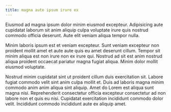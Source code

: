 ```yaml
---
title: magna aute ipsum irure ex
---
```


Eiusmod ad magna ipsum dolor minim eiusmod excepteur. Adipisicing aute cupidatat laborum sit anim aliquip culpa voluptate irure quis nostrud commodo officia deserunt. Aute elit veniam aliqua tempor nulla.

Minim laboris ipsum est et veniam excepteur. Sunt veniam excepteur non proident mollit amet et aute aute quis eu amet deserunt cillum. Tempor sit minim aliqua est non irure non ex irure qui. Nostrud ad sit est anim nostrud aliqua proident occaecat pariatur magna fugiat aliqua. Minim dolor mollit eiusmod voluptate.

Nostrud minim cupidatat sint ut proident cillum duis exercitation sit. Labore fugiat commodo velit sint anim culpa mollit et. Duis ad laboris magna minim commodo anim anim aliqua sint aliquip. Amet do Lorem est aliqua sunt magna nisi. Reprehenderit consectetur officia excepteur consectetur ad non labore non et quis eu nisi. Cupidatat exercitation incididunt commodo dolor velit. Incididunt commodo incididunt aute ex aliquip amet.